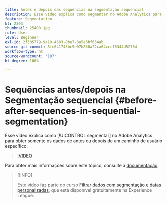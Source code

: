 ```yaml
---
title: Antes e depois das sequências na segmentação sequencial
description: Esse vídeo explica como segmentar no Adobe Analytics para obter somente os dados de antes ou depois de um caminho de usuário específico.
feature: Segmentation
kt: 2303
thumbnail: 25400.jpg
role: User
level: Beginner
exl-id: 2f305779-9a19-4603-8be7-3a5e3bf634ab
source-git-commit: 8fc641743bc9e07b838a22ca64ccc15344d52764
workflow-type: ht
source-wordcount: '107'
ht-degree: 100%

---
```


# Sequências antes/depois na Segmentação sequencial {#before-after-sequences-in-sequential-segmentation}

Esse vídeo explica como [!UICONTROL segmentar] no Adobe Analytics para obter somente os dados de antes ou depois de um caminho de usuário específico.

>[!VIDEO](https://video.tv.adobe.com/v/25400/?quality=12&learn=on)

Para obter mais informações sobre este tópico, consulte a [documentação](https://experienceleague.adobe.com/docs/analytics/components/segmentation/segmentation-workflow/seg-sequential-build.html?lang=pt-BR).

>[!INFO]
>
> Este vídeo faz parte do curso [Filtrar dados com segmentação e datas personalizadas](https://experienceleague.adobe.com/?recommended=Analytics-U-1-2021.1.filterdata&amp;lang=pt-BR), que está disponível gratuitamente na Experience League.
